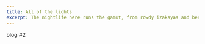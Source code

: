 ```yaml
---
title: All of the lights
excerpt: The nightlife here runs the gamut, from rowdy izakayas and beer bars, to red-light entertainment and the infamous Robot Restaurant.
---
```


blog #2